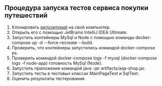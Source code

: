 ## Процедура запуска тестов сервиса покупки путешествий
1. Клонировать [репозиторий](https://github.com/balrom1981/Diplom) на свой компьютер.
1. Открыть его с помощью JetBrains IntelliJ IDEA Ultimate.
1. Запустить контейнеры MySql и Node c помощью команды docker-compose up -d --force-recreate --build.
1. Проверить, что контейнеры запустились командой docker-compose ps.
1. Проверить командой docker-compose logs -f mysql (docker-compose logs -f node-app) готовность MySql (Node).
1. Запустить приложение командой java -jar artifacts/aqa-shop.jar.
1. Запустить тесты в тестовых классах MainPageTest и SqlTest. 
1. Оценить результаты тестерования.
